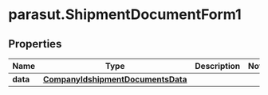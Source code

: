 # parasut.ShipmentDocumentForm1

## Properties
Name | Type | Description | Notes
------------ | ------------- | ------------- | -------------
**data** | [**CompanyIdshipmentDocumentsData**](CompanyIdshipmentDocumentsData.md) |  | 


